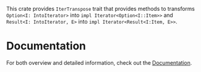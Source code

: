 This crate provides `IterTranspose` trait that provides methods
to transforms `Option<I: IntoIterator>` into `impl Iterator<Option<I::Item>>`
and `Result<I: IntoIterator, E>` into `impl Iterator<Result<I:Item, E>>`.

# Documentation

For both overview and detailed information, check out the
[Documentation](https://elshize.github.io/iter-transpose/).
